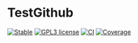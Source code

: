 # TestGithub

[![Stable](https://img.shields.io/badge/docs-stable-blue.svg)](https://HoBeZwe.github.io/TestGithub.jl/stable)
[![GPL3 license](https://img.shields.io/badge/License-GPL3-blue.svg)](https://HoBeZwe.github.io/SphericalScattering.jl)
[![CI](https://github.com/HoBeZwe/TestGithub/actions/workflows/CI.yml/badge.svg?branch=master)](https://github.com/HoBeZwe/TestGithub/actions/workflows/CI.yml)
[![Coverage](https://codecov.io/gh/HoBeZwe/TestGithub.jl/branch/master/graph/badge.svg)](https://codecov.io/gh/HoBeZwe/TestGithub.jl)
